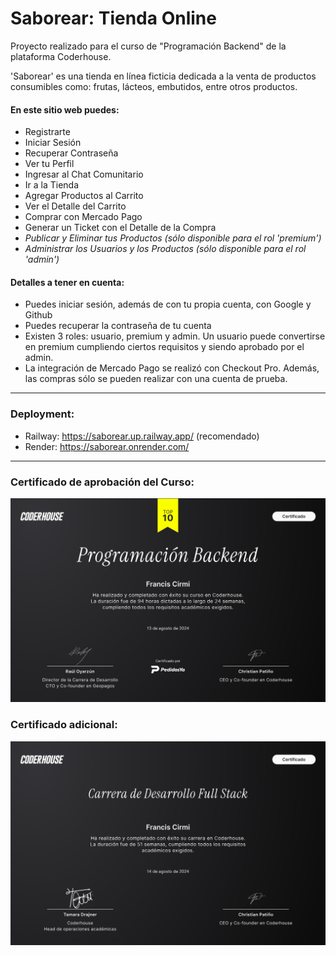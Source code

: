 # Saborear: Tienda Online

Proyecto realizado para el curso de "Programación Backend" de la plataforma Coderhouse.

'Saborear' es una tienda en línea ficticia dedicada a la venta de productos consumibles como: frutas, lácteos, embutidos, entre otros productos.

#### En este sitio web puedes:
- Registrarte
- Iniciar Sesión
- Recuperar Contraseña
- Ver tu Perfil
- Ingresar al Chat Comunitario
- Ir a la Tienda
- Agregar Productos al Carrito
- Ver el Detalle del Carrito
- Comprar con Mercado Pago
- Generar un Ticket con el Detalle de la Compra
- *Publicar y Eliminar tus Productos (sólo disponible para el rol 'premium')*
- *Administrar los Usuarios y los Productos (sólo disponible para el rol 'admin')*

#### Detalles a tener en cuenta:
- Puedes iniciar sesión, además de con tu propia cuenta, con Google y Github
- Puedes recuperar la contraseña de tu cuenta
- Existen 3 roles: usuario, premium y admin. Un usuario puede convertirse en premium cumpliendo ciertos requisitos y siendo aprobado por el admin.
- La integración de Mercado Pago se realizó con Checkout Pro. Además, las compras sólo se pueden realizar con una cuenta de prueba.

---

### Deployment:
- Railway: https://saborear.up.railway.app/ (recomendado)
- Render: https://saborear.onrender.com/

---

### Certificado de aprobación del Curso: 

![Imagen del Certificado](https://github.com/CirmiFrancis/coderhouse-backend/blob/main/certificate.png?raw=true)

### Certificado adicional: 

![Imagen del Certificado](https://github.com/CirmiFrancis/coderhouse-backend/blob/main/certificate2.png?raw=true)

